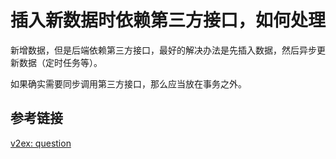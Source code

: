 # 插入新数据时依赖第三方接口，如何处理

新增数据，但是后端依赖第三方接口，最好的解决办法是先插入数据，然后异步更新数据（定时任务等）。

如果确实需要同步调用第三方接口，那么应当放在事务之外。

## 参考链接

[v2ex: question](https://www.v2ex.com/t/996113)